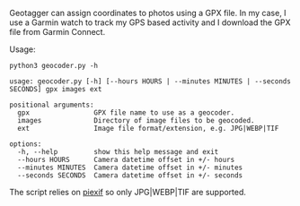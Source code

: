Geotagger can assign coordinates to photos using a GPX file. In my case, I use a Garmin watch to track my GPS based activity and I download the GPX file from Garmin Connect.

Usage:
```
python3 geocoder.py -h

usage: geocoder.py [-h] [--hours HOURS | --minutes MINUTES | --seconds SECONDS] gpx images ext

positional arguments:
  gpx                GPX file name to use as a geocoder.
  images             Directory of image files to be geocoded.
  ext                Image file format/extension, e.g. JPG|WEBP|TIF

options:
  -h, --help         show this help message and exit
  --hours HOURS      Camera datetime offset in +/- hours
  --minutes MINUTES  Camera datetime offset in +/- minutes
  --seconds SECONDS  Camera datetime offset in +/- seconds
```

The script relies on [piexif](https://pypi.org/project/piexif/) so only JPG|WEBP|TIF are supported.